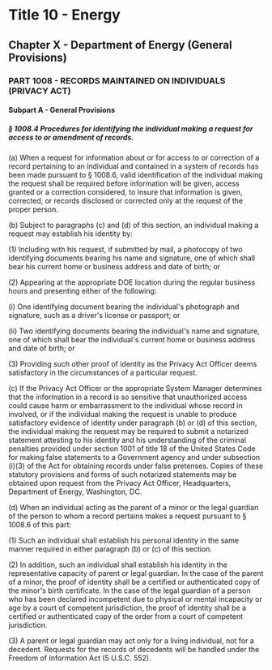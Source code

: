 
# Title 10 - Energy
## Chapter X - Department of Energy (General Provisions)
### PART 1008 - RECORDS MAINTAINED ON INDIVIDUALS (PRIVACY ACT)
#### Subpart A - General Provisions
##### § 1008.4 Procedures for identifying the individual making a request for access to or amendment of records.

(a) When a request for information about or for access to or correction of a record pertaining to an individual and contained in a system of records has been made pursuant to § 1008.6, valid identification of the individual making the request shall be required before information will be given, access granted or a correction considered, to insure that information is given, corrected, or records disclosed or corrected only at the request of the proper person.

(b) Subject to paragraphs (c) and (d) of this section, an individual making a request may establish his identity by:

(1) Including with his request, if submitted by mail, a photocopy of two identifying documents bearing his name and signature, one of which shall bear his current home or business address and date of birth; or

(2) Appearing at the appropriate DOE location during the regular business hours and presenting either of the following:

(i) One identifying document bearing the individual's photograph and signature, such as a driver's license or passport; or

(ii) Two identifying documents bearing the individual's name and signature, one of which shall bear the individual's current home or business address and date of birth; or

(3) Providing such other proof of identity as the Privacy Act Officer deems satisfactory in the circumstances of a particular request.

(c) If the Privacy Act Officer or the appropriate System Manager determines that the information in a record is so sensitive that unauthorized access could cause harm or embarrassment to the individual whose record in involved, or if the individual making the request is unable to produce satisfactory evidence of identity under paragraph (b) or (d) of this section, the individual making the request may be required to submit a notarized statement attesting to his identity and his understanding of the criminal penalties provided under section 1001 of title 18 of the United States Code for making false statements to a Government agency and under subsection (i)(3) of the Act for obtaining records under false pretenses. Copies of these statutory provisions and forms of such notarized statements may be obtained upon request from the Privacy Act Officer, Headquarters, Department of Energy, Washington, DC.

(d) When an individual acting as the parent of a minor or the legal guardian of the person to whom a record pertains makes a request pursuant to § 1008.6 of this part:

(1) Such an individual shall establish his personal identity in the same manner required in either paragraph (b) or (c) of this section.

(2) In addition, such an individual shall establish his identity in the representative capacity of parent or legal guardian. In the case of the parent of a minor, the proof of identity shall be a certified or authenticated copy of the minor's birth certificate. In the case of the legal guardian of a person who has been declared incompetent due to physical or mental incapacity or age by a court of competent jurisdiction, the proof of identity shall be a certified or authenticated copy of the order from a court of competent jurisdiction.

(3) A parent or legal guardian may act only for a living individual, not for a decedent. Requests for the records of decedents will be handled under the Freedom of Information Act (5 U.S.C. 552).
